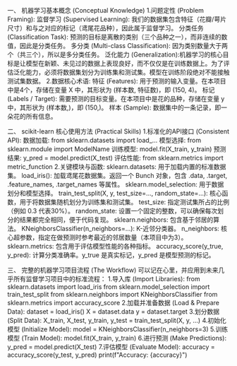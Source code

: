 一、 机器学习基本概念 (Conceptual Knowledge)
  1.问题定性 (Problem Framing):
      监督学习 (Supervised Learning): 我们的数据集包含特征（花瓣/萼片尺寸）和与之对应的标记（鸢尾花品种），因此属于监督学习。
      分类任务 (Classification Task): 预测的目标是离散的类别（三个品种之一），而非连续的数值，因此是分类任务。
      多分类 (Multi-class Classification): 因为类别数量大于两个（共三个），所以是多分类任务。
      泛化能力 (Generalization):机器学习的核心目标是让模型在新颖、未见过的数据上表现良好，而不仅仅是在训练数据上。为了评估泛化能力，必须将数据集划分为训练集和测试集。模型在训练阶段绝对不能接触测试集数据。
  2.数据核心术语:
      特征 (Features): 用于预测的输入变量。在本项目中是4个，存储在变量 X 中，其形状为 (样本数, 特征数)，即 (150, 4)。
      标记 (Labels / Target): 需要预测的目标变量。在本项目中是花的品种，存储在变量 y 中，其形状为 (样本数,)，即 (150,)。
      样本 (Sample): 数据集中的一条记录，即一朵花的所有信息。
      
二、 scikit-learn 核心使用方法 (Practical Skills)
  1.标准化的API接口 (Consistent API):
      数据加载: from sklearn.datasets import load_...
      模型选择: from sklearn.module import ModelName
      训练模型: model.fit(X_train, y_train)
      预测结果: y_pred = model.predict(X_test)
      评估性能: from sklearn.metrics import metric_function
  2.关键模块与函数:
      sklearn.datasets: 用于加载内置的标准数据集。
      load_iris(): 加载鸢尾花数据集。返回一个 Bunch 对象，包含 .data, .target, .feature_names, .target_names 等属性。
      sklearn.model_selection: 用于数据划分和模型选择。
      train_test_split(X, y, test_size=..., random_state=...): 核心函数，用于将数据集随机划分为训练集和测试集。
      test_size: 指定测试集所占的比例（例如 0.3 代表30%）。
      random_state: 设置一个固定的整数，可以确保每次划分的结果都完全相同，便于代码复现。
      sklearn.neighbors: 包含基于邻居的算法。
      KNeighborsClassifier(n_neighbors=...): K-近邻分类器。
      n_neighbors: 核心超参数，指定在做预测时参考最近的邻居数量（本项目中为3）。
      sklearn.metrics: 包含用于评估模型性能的各种指标。
      accuracy_score(y_true, y_pred): 计算分类准确率。y_true 是真实标记，y_pred 是模型预测的标记。
      
三、 完整的机器学习项目流程 (The Workflow)
可以记在心里，并应用到未来几乎所有监督学习项目中的标准流程：
  1.导入库 (Import Libraries):
      from sklearn.datasets import load_iris
      from sklearn.model_selection import train_test_split
      from sklearn.neighbors import KNeighborsClassifier
      from sklearn.metrics import accuracy_score
  2.加载并准备数据 (Load & Prepare Data):
      dataset = load_iris()
      X = dataset.data
      y = dataset.target
  3.划分数据 (Split Data):
      X_train, X_test, y_train, y_test = train_test_split(X, y, ...)
  4.初始化模型 (Initialize Model):
      model = KNeighborsClassifier(n_neighbors=3)
  5.训练模型 (Train Model):
      model.fit(X_train, y_train)
  6.进行预测 (Make Predictions):
      y_pred = model.predict(X_test)
  7.评估模型 (Evaluate Model):
      accuracy = accuracy_score(y_test, y_pred)
      print(f"Accuracy: {accuracy}")
